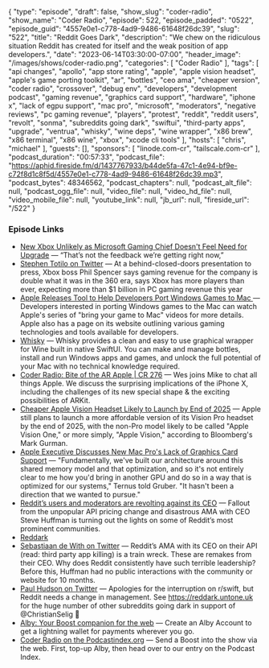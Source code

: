 {
  "type": "episode",
  "draft": false,
  "show_slug": "coder-radio",
  "show_name": "Coder Radio",
  "episode": 522,
  "episode_padded": "0522",
  "episode_guid": "4557e0e1-c778-4ad9-9486-61648f26dc39",
  "slug": "522",
  "title": "Reddit Goes Dark",
  "description": "We chew on the ridiculous situation Reddit has created for itself and the weak position of app developers.",
  "date": "2023-06-14T03:30:00-07:00",
  "header_image": "/images/shows/coder-radio.png",
  "categories": [
    "Coder Radio"
  ],
  "tags": [
    "api changes",
    "apollo",
    "app store rating",
    "apple",
    "apple vision headset",
    "apple's game porting toolkit",
    "ar",
    "bottles",
    "ceo ama",
    "cheaper version",
    "coder radio",
    "crossover",
    "debug env",
    "developers",
    "development podcast",
    "gaming revenue",
    "graphics card support",
    "hardware",
    "iphone x",
    "lack of egpu support",
    "mac pro",
    "microsoft",
    "moderators",
    "negative reviews",
    "pc gaming revenue",
    "players",
    "protest",
    "reddit",
    "reddit users",
    "revolt",
    "sonma",
    "subreddits going dark",
    "swiftui",
    "third-party apps",
    "upgrade",
    "ventrua",
    "whisky",
    "wine deps",
    "wine wrapper",
    "x86 brew",
    "x86 terminal",
    "x86 wine",
    "xbox",
    "xcode cli tools"
  ],
  "hosts": [
    "chris",
    "michael"
  ],
  "guests": [],
  "sponsors": [
    "linode.com-cr",
    "tailscale.com-cr"
  ],
  "podcast_duration": "00:57:33",
  "podcast_file": "https://aphid.fireside.fm/d/1437767933/b44de5fa-47c1-4e94-bf9e-c72f8d1c8f5d/4557e0e1-c778-4ad9-9486-61648f26dc39.mp3",
  "podcast_bytes": 48346562,
  "podcast_chapters": null,
  "podcast_alt_file": null,
  "podcast_ogg_file": null,
  "video_file": null,
  "video_hd_file": null,
  "video_mobile_file": null,
  "youtube_link": null,
  "jb_url": null,
  "fireside_url": "/522"
}


### Episode Links

  * [New Xbox Unlikely as Microsoft Gaming Chief Doesn't Feel Need for Upgrade](https://www.bloomberg.com/news/articles/2023-06-12/microsoft-gaming-chief-doesn-t-see-a-need-for-new-xbox-yet?leadSource=uverify%20wall#xj4y7vzkg "New Xbox Unlikely as Microsoft Gaming Chief Doesn't Feel Need for Upgrade") — “That’s not the feedback we’re getting right now,” 
  * [Stephen Totilo on Twitter](https://twitter.com/stephentotilo/status/1667987717660221441 "Stephen Totilo on Twitter") — At a behind-closed-doors presentation to press, Xbox boss Phil Spencer says gaming revenue for the company is double what it was in the 360 era, says Xbox has more players than ever, expecting more than $1 billion in PC gaming revenue this year
  * [Apple Releases Tool to Help Developers Port Windows Games to Mac ](https://www.macrumors.com/2023/06/10/apple-releases-mac-game-porting-toolkit/ "Apple Releases Tool to Help Developers Port Windows Games to Mac ") — Developers interested in porting Windows games to the Mac can watch Apple's series of "bring your game to Mac" videos for more details. Apple also has a page on its website outlining various gaming technologies and tools available for developers.
  * [Whisky](https://github.com/IsaacMarovitz/Whisky "Whisky") — Whisky provides a clean and easy to use graphical wrapper for Wine built in native SwiftUI. You can make and manage bottles, install and run Windows apps and games, and unlock the full potential of your Mac with no technical knowledge required. 
  * [Coder Radio: Bite of the AR Apple | CR 276](https://coder.show/276 "Coder Radio: Bite of the AR Apple | CR 276") — Wes joins Mike to chat all things Apple. We discuss the surprising implications of the iPhone X, including the challenges of its new special shape & the exciting possibilities of ARKit.
  * [Cheaper Apple Vision Headset Likely to Launch by End of 2025](https://www.macrumors.com/2023/06/12/cheaper-apple-vision-headset-2025/ "Cheaper Apple Vision Headset Likely to Launch by End of 2025") — Apple still plans to launch a more affordable version of its Vision Pro headset by the end of 2025, with the non-Pro model likely to be called "Apple Vision One," or more simply, "Apple Vision," according to Bloomberg's Mark Gurman.
  * [Apple Executive Discusses New Mac Pro's Lack of Graphics Card Support](https://www.macrumors.com/2023/06/11/apple-exec-discusses-mac-pro-lack-of-egpu-support/ "Apple Executive Discusses New Mac Pro's Lack of Graphics Card Support") — "Fundamentally, we've built our architecture around this shared memory model and that optimization, and so it's not entirely clear to me how you'd bring in another GPU and do so in a way that is optimized for our systems," Ternus told Gruber. "It hasn't been a direction that we wanted to pursue."
  * [Reddit’s users and moderators are revolting against its CEO](https://www.theverge.com/2023/6/10/23756476/reddit-protest-api-changes-apollo-third-party-apps "Reddit’s users and moderators are revolting against its CEO") — Fallout from the unpopular API pricing change and disastrous AMA with CEO Steve Huffman is turning out the lights on some of Reddit’s most prominent communities.
  * [Reddark](https://reddark.untone.uk/ "Reddark")
  * [Sebastiaan de With on Twitter](https://twitter.com/sdw/status/1667274711703900160 "Sebastiaan de With on Twitter") — Reddit’s AMA with its CEO on their API (read: third party app killing) is a train wreck. These are remakes from their CEO. Why does Reddit consistently have such terrible leadership? Before this, Huffman had no public interactions with the community or website for 10 months.
  * [Paul Hudson on Twitter](https://twitter.com/twostraws/status/1668098731152142336 "Paul Hudson on Twitter") — Apologies for the interruption on r/swift, but Reddit needs a change in management. See https://reddark.untone.uk for the huge number of other subreddits going dark in support of @ChristianSelig 💪
  * [Alby: Your Boost companion for the web](https://getalby.com/ "Alby: Your Boost companion for the web") — Create an Alby Account to get a lightning wallet for payments wherever you go. 
  * [Coder Radio on the Podcastindex.org](https://podcastindex.org/podcast/487548 "Coder Radio on the Podcastindex.org") — Send a Boost into the show via the web. First, top-up Alby, then head over to our entry on the Podcast Index.


